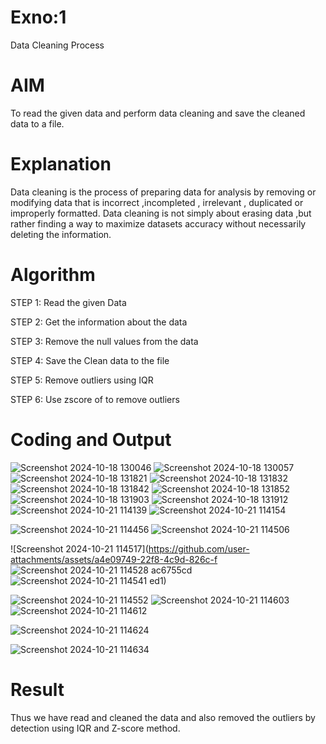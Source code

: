 # Exno:1
Data Cleaning Process

# AIM
To read the given data and perform data cleaning and save the cleaned data to a file.

# Explanation
Data cleaning is the process of preparing data for analysis by removing or modifying data that is incorrect ,incompleted , irrelevant , duplicated or improperly formatted. Data cleaning is not simply about erasing data ,but rather finding a way to maximize datasets accuracy without necessarily deleting the information.

# Algorithm
STEP 1: Read the given Data

STEP 2: Get the information about the data

STEP 3: Remove the null values from the data

STEP 4: Save the Clean data to the file

STEP 5: Remove outliers using IQR

STEP 6: Use zscore of to remove outliers

# Coding and Output

![Screenshot 2024-10-18 130046](https://github.com/user-attachments/assets/44777d95-0cbb-450b-aadf-85cb8a67f4ad)
![Screenshot 2024-10-18 130057](https://github.com/user-attachments/assets/df060711-92b7-4d8c-abb9-7d8d14f56187)
![Screenshot 2024-10-18 131821](https://github.com/user-attachments/assets/408e9eef-e70c-417b-b814-0f79f32347)
![Screenshot 2024-10-18 131832](https://github.com/user-attachments/assets/2b2f925f-c6bd-4817-ada3-fb91b21cf555)
![Screenshot 2024-10-18 131842](https://github.com/user-attachments/assets/e2736b42-7a55-46ab-9028-f9b9d714e029)
![Screenshot 2024-10-18 131852](https://github.com/user-attachments/assets/ae247fb8-e550-4d96-bb0d-ef95b7e2fac8)
![Screenshot 2024-10-18 131903](https://github.com/user-attachments/assets/18da9741-d258-4410-80c3-6bafa90ca5a7)
![Screenshot 2024-10-18 131912](https://github.com/user-attachments/assets/7e93d588-ed8b-4547-a2a5-6271f269a57a)
![Screenshot 2024-10-21 114139](https://github.com/user-attachments/assets/beba9b64-ccdd-4a56-b57a-e9ca3517fb80)
![Screenshot 2024-10-21 114154](https://github.com/user-attachments/assets/6959ce32-74ec-4e5b-be51-ed8ee731517a)

![Screenshot 2024-10-21 114456](https://github.com/user-attachments/assets/7714aa95-40f4-48b3-bf47-ba0b00ad3259)
![Screenshot 2024-10-21 114506](https://github.com/user-attachments/assets/2c1cf49b-6727-4bd6-b430-063c1080d137)

![Screenshot 2024-10-21 114517](https://github.com/user-attachments/assets/a4e09749-22f8-4c9d-826c-f
![Screenshot 2024-10-21 114528](https://github.com/user-attachments/assets/86e53558-b022-4c95-9ddf-08068622aa48)
ac6755cd
![Screenshot 2024-10-21 114541](https://github.com/user-attachments/assets/1f3f4e78-c23c-4551-a875-a921c10c6455)
ed1)

![Screenshot 2024-10-21 114552](https://github.com/user-attachments/assets/4ea5faee-8108-428f-8135-9ab6e59a81a7)
![Screenshot 2024-10-21 114603](https://github.com/user-attachments/assets/a5ddcc28-db3b-49a1-af94-1660ed965008)
![Screenshot 2024-10-21 114612](https://github.com/user-attachments/assets/2caa8967-e918-43ab-86c2-3d5e7fc9f1d6)

![Screenshot 2024-10-21 114624](https://github.com/user-attachments/assets/91735d5f-01c5-4f34-9210-8735980aaec6)

![Screenshot 2024-10-21 114634](https://github.com/user-attachments/assets/6ddb26ff-f707-4400-85aa-83f0912d6f71)

# Result

Thus we have read and cleaned the data and also removed the outliers by detection using IQR and Z-score method.
